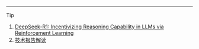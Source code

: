 
---

>[!tip]
>1. [DeepSeek-R1: Incentivizing Reasoning Capability in LLMs via Reinforcement Learning](https://arxiv.org/abs/2501.12948)
>2. [技术报告解读](https://www.eefocus.com/article/1799296.html)

